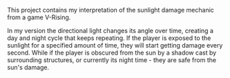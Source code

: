 This project contains my interpretation of the sunlight damage mechanic from a game V-Rising.

In my version the directional light changes its angle over time, creating a day and night cycle that keeps repeating. 
If the player is exposed to the sunlight for a specified amount of time, they will start getting damage every second. 
While if the player is obscured from the sun by a shadow cast by surrounding structures, or currently its night time - they are safe from the sun's damage.

